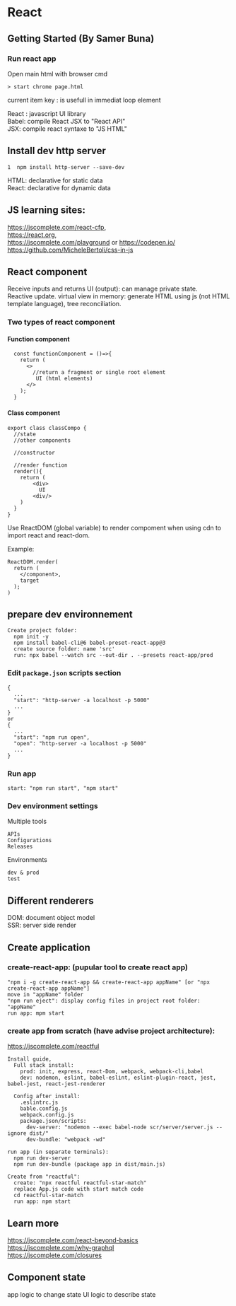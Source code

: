 # React
## Getting Started (By Samer Buna)
### Run react app  
Open main html with browser cmd

    > start chrome page.html

current item key : is usefull in immediat loop element


React : javascript UI library  
Babel: compile React JSX to "React API"  
JSX: compile react syntaxe to "JS HTML" 

## Install dev http server

    1  npm install http-server --save-dev

HTML: declarative for static data  
React: declarative for dynamic data

##  JS learning sites: 
https://jscomplete.com/react-cfp,  
https://react.org,  
https://jscomplete.com/playground or https://codepen.io/
https://github.com/MicheleBertoli/css-in-js

## React component
Receive inputs and returns UI (output): can manage private state.  
Reactive update.
virtual view in memory: generate HTML using js (not HTML template language), tree reconciliation.

### Two types of react component

 #### Function component

      const functionComponent = ()=>{
        return (
          <>
            //return a fragment or single root element
             UI (html elements)
          </>
        ); 
      }

#### Class component 

    export class classCompo {
      //state
      //other components

      //constructor

      //render function
      render(){
        return (
            <div>
              UI
            <div/>       
        )
      }
    }

Use ReactDOM (global variable) to render compoment when using cdn to import react and react-dom. 

Example:

    ReactDOM.render(
      return (
        </component>,
        target
      );
    )

## prepare dev environnement

    Create project folder: 
      npm init -y
      npm install babel-cli@6 babel-preset-react-app@3
      create source folder: name 'src'
      run: npx babel --watch src --out-dir . --presets react-app/prod 

### Edit `package.json` scripts section

    {
      ...
      "start": "http-server -a localhost -p 5000"
      ...
    }
    or
    {
      ...
      "start": "npm run open",
      "open": "http-server -a localhost -p 5000"
      ...
    }

### Run app

    start: "npm run start", "npm start"

### Dev environment settings
Multiple tools

    APIs
    Configurations
    Releases

Environments

    dev & prod
    test

## Different renderers
  DOM: document object model  
  SSR: server side render

## Create application
### create-react-app: (pupular tool to create react app)

    "npm i -g create-react-app && create-react-app appName" [or "npx create-react-app appName"] 
    move in "appName" folder
    "npm run eject": display config files in project root folder: "appName"
    run app: mpm start

### create app from scratch (have advise project architecture):
  https://jscomplete.com/reactful

    Install guide, 
      Full stack install: 
        prod: init, express, react-Dom, webpack, webpack-cli,babel
        dev: nodemon, eslint, babel-eslint, eslint-plugin-react, jest, babel-jest, react-jest-renderer

      Config after install:
        .eslintrc.js
        bable.config.js
        webpack.config.js
        package.json/scripts:
          dev-server: "nodemon --exec babel-node scr/server/server.js --ignore dist/"
          dev-bundle: "webpack -wd"

    run app (in separate terminals):
      npm run dev-server
      npm run dev-bundle (package app in dist/main.js)

    Create from "reactful":
      create: "npx reactful reactful-star-match"
      replace App.js code with start match code
      cd reactful-star-match
      run app: npm start

## Learn more
https://jscomplete.com/react-beyond-basics  
https://jscomplete.com/why-graphql  
https://jscomplete.com/closures

## Component state
app logic to change state
UI logic to describe state

